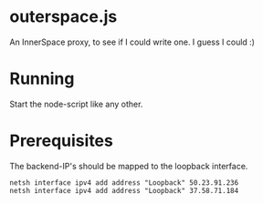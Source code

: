 # outerspace.js

An InnerSpace proxy, to see if I could write one. I guess I could :)

# Running

Start the node-script like any other.

# Prerequisites

The backend-IP's should be mapped to the loopback interface.

    netsh interface ipv4 add address "Loopback" 50.23.91.236
    netsh interface ipv4 add address "Loopback" 37.58.71.184
